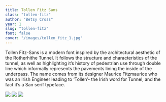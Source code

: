```yaml
---
title: Tollen Fitz Sans
class: "tollen-fitz"
author: "Betsy Cross"
year: 1
slug: "tollen-fitz"
font: false
cover: "/images/tollen_fitz_1.jpg"
---
```


Tollen Fitz-Sans is a modern font inspired by the architectural aesthetic of the Rotherhithe Tunnel. It follows the structure and characteristics of the tunnel, as well as highlighting it’s history of pedestrian use through double line which informally represents the pavements lining the inside of the underpass. The name comes from its designer Maurice Fitzmaurice who was an Irish Engineer leading to ‘Tollen’- the Irish word for Tunnel, and the fact it’s a San serif typeface.

![](/images/tollen_fitz_1.jpg)
![](/images/tollen_fitz_2.jpg)
![](/images/tollen_fitz_3.jpg)
